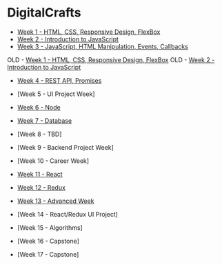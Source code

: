 # DigitalCrafts 

- [Week 1 - HTML, CSS, Responsive Design, FlexBox](/week3/index.md) 
- [Week 2 - Introduction to JavaScript](week1/index.md)
- [Week 3 - JavaScript, HTML Manipulation, Events, Callbacks](week4/index.md)

OLD - [Week 1 - HTML, CSS, Responsive Design, FlexBox](week3/index.md)
OLD - [Week 2 - Introduction to JavaScript](week4/index.md)


- [Week 4 - REST API, Promises](week5/index.md) 
- [Week 5 - UI Project Week]
- [Week 6 - Node](week7/index.md)

- [Week 7 - Database](week8/index.md)
- [Week 8 - TBD]

- [Week 9 - Backend Project Week]
- [Week 10 - Career Week]
- [Week 11 - React](week11/index.md)
- [Week 12 - Redux](week12/index.md)
- [Week 13 - Advanced Week](week13/index.md)
- [Week 14 - React/Redux UI Project]
- [Week 15 - Algorithms] 
- [Week 16 - Capstone] 
- [Week 17 - Capstone]  

